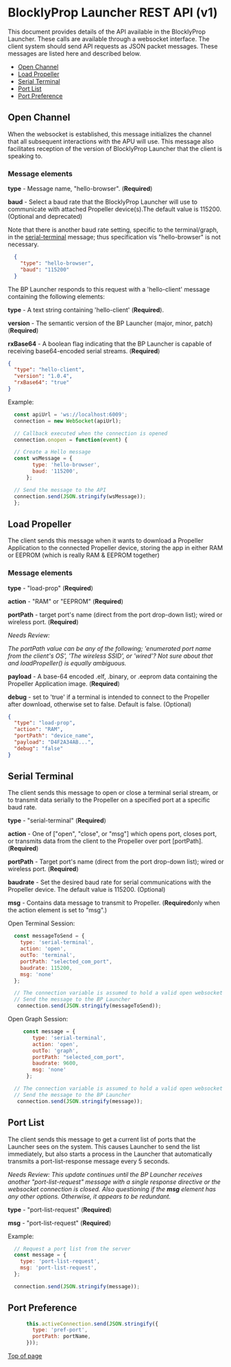 # BlocklyProp Launcher REST API (v1) <a name="page-top"></a> 

This document provides details of the API available in the BlocklyProp Launcher. These calls are
available through a websocket interface. The client system should send API requests as JSON packet
messages. These messages are listed here and described below.
* [Open Channel](#open-channel-message)
* [Load Propeller](#load-propeller-message)
* [Serial Terminal](#serial-terminal-message)
* [Port List](#port-list-message)
* [Port Preference](#port-preference-message)


## Open Channel <a name="open-channel-message"></a>
When the websocket is established, this message initializes the channel that all subsequent interactions with the APU will use.  This message also facilitates reception of the version of BlocklyProp Launcher that the client is speaking to.

### Message elements
**type** - Message name, "hello-browser". (**Required**)

**baud** - Select a baud rate that the BlocklyProp Launcher will use to communicate with attached Propeller device(s).The default value is 115200. (Optional and deprecated)

Note that there is another baud rate setting, specific to the terminal/graph, in the <a href="#serial-terminal-message">serial-terminal</a> message; thus specification vis "hello-browser" is not necessary. 
```json
  {
    "type": "hello-browser",
    "baud": "115200"
  }
```
The BP Launcher responds to this request with a 'hello-client' message containing the following elements:

**type** - A text string containing 'hello-client' (**Required**).

**version** - The semantic version of the BP Launcher (major, minor, patch) (**Required**)

**rxBase64** - A boolean flag indicating that the BP Launcher is capable of receiving base64-encoded serial streams. (**Required**) 
```json
{
  "type": "hello-client",
  "version": "1.0.4",
  "rxBase64": "true"
}
```
Example:
```javascript
  const apiUrl = 'ws://localhost:6009';
  connection = new WebSocket(apiUrl);

  // Callback executed when the connection is opened
  connection.onopen = function(event) {

  // Create a Hello message
  const wsMessage = {
        type: 'hello-browser',
        baud: '115200',
      };

  // Send the message to the API
  connection.send(JSON.stringify(wsMessage));
  };
```


## Load Propeller <a name="load-propeller-message"></a>
The client sends this message when it wants to download a Propeller Application to the connected
Propeller device, storing the app in either RAM or EEPROM (which is really RAM & EEPROM together)

### Message elements
**type** - "load-prop" (**Required**)

**action** - "RAM" or "EEPROM" (**Required**)

**portPath** - target port's name (direct from the port drop-down list); wired or wireless port. (**Required**)

_Needs Review:_

_The portPath value can be any of the following; 'enumerated port name from the client's OS', 'The wireless SSID', or 'wired'? Not sure about that and loadPropeller() is equally ambiguous._

**payload** - A base-64 encoded .elf, .binary, or .eeprom data containing the Propeller Application image.  (**Required**)

**debug** - set to 'true' if a terminal is intended to connect to the Propeller after download, otherwise set to false. Default is false. (Optional)
```json
{
  "type": "load-prop",
  "action": "RAM",
  "portPath": "device_name",
  "payload": "D4F2A34AB...",
  "debug": "false"  
}
```


## Serial Terminal <a name="serial-terminal-message"></a>
The client sends this message to open or close a terminal serial stream, or to transmit data serially to
the Propeller on a specified port at a specific baud rate.

**type** - "serial-terminal" (**Required**)

**action** - One of \["open", "close", or "msg"\] which opens port, closes port, or transmits data
from the client to the Propeller over port \[portPath\]. (**Required**)

**portPath** - Target port's name (direct from the port drop-down list); wired or wireless port. (**Required**)

**baudrate** - Set the desired baud rate for serial communications with the Propeller device. The default value is 115200. (Optional)

**msg** - Contains data message to transmit to Propeller.  (**Required**only when the action element is set to "msg".)

Open Terminal Session:
```javascript
  const messageToSend = {
    type: 'serial-terminal',
    action: 'open',
    outTo: 'terminal',
    portPath: "selected_com_port",
    baudrate: 115200,
    msg: 'none'
  };

  // The connection variable is assumed to hold a valid open websocket handle
  // Send the message to the BP Launcher
   connection.send(JSON.stringify(messageToSend));
```

Open Graph Session:
```javascript
     const message = {
        type: 'serial-terminal',
        action: 'open',
        outTo: 'graph',
        portPath: "selected_com_port",
        baudrate: 9600,
        msg: 'none'
      };

  // The connection variable is assumed to hold a valid open websocket handle
  // Send the message to the BP Launcher
   connection.send(JSON.stringify(message));
```

## Port List <a name="port-list-message"></a>
The client sends this message to get a current list of ports that the Launcher sees on the system.
This causes Launcher to send the list immediately, but also starts a process in the Launcher that
automatically transmits a port-list-response message every 5 seconds.

_Needs Review:_
_This update continues until the BP Launcher receives another "port-list-request" message with a single response directive or the websocket connection is closed._
_Also questioning if the **msg** element has any other options. Otherwise, it appears to be redundant._

**type** - "port-list-request" (**Required**)

**msg** - "port-list-request" (**Required**)

Example:
```javascript
  // Request a port list from the server
  const message = {
    type: 'port-list-request',
    msg: 'port-list-request',
  };

  connection.send(JSON.stringify(message));
```

## Port Preference <a name="port-preference-message"></a>

```javascript
      this.activeConnection.send(JSON.stringify({
        type: 'pref-port',
        portPath: portName,
      }));
```
<!--
Launcher Version request
type: "hello-browser"
baudrate: (optional, defaults to 115200 but is actually unused by Launcher in this case)
Debug Clear To Send request
NOT SUPPORTED; believe the intention was to halt Launcher to Solo "serial" transmissions until Solo is ready to receive
type: "debug-cts"
This process of exploring what the communication looks like is beneficial for me too.  It was defined long ago, partly by Michele and partly by Matt, during the initial design and later websocket support design.  I've made some changes on the Client and Launcher sides, and very little changes on the BlocklyProp side; just what was needed to match.  It's starting to "come back" to me now.

    Something I think Solo (BlocklyProp too, of course) does is request the port list on a timed basis, sending more and more requests to the Launcher; however, the Launcher automatically sends the list on a timed basis once the first request for the list is made on the websocket.

    Over the websocket channel, BlocklyProp Launcher sends JSON packet messages to Solo as described below:

    Serial Terminal data (from Propeller to Solo)
-->

[Top of page](#page-top)
